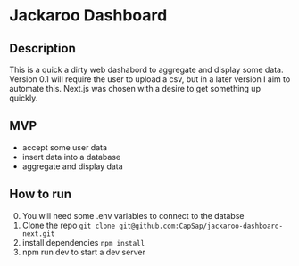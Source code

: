 # Jackaroo Dashboard

## Description

This is a quick a dirty web dashabord to aggregate and display some data. Version 0.1 will require the user to upload a csv, but in a later version I aim to automate this. Next.js was chosen with a desire to get something up quickly.

## MVP

- accept some user data
- insert data into a database
- aggregate and display data

## How to run

0. You will need some .env variables to connect to the databse
1. Clone the repo `git clone git@github.com:CapSap/jackaroo-dashboard-next.git`
2. install dependencies `npm install`
3. npm run dev to start a dev server
